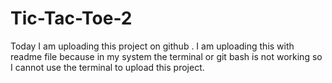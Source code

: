 # Tic-Tac-Toe-2
Today I am uploading this project on github . I am uploading this with readme file because in my system the terminal or git bash is not working so I cannot use the terminal to upload this project.
